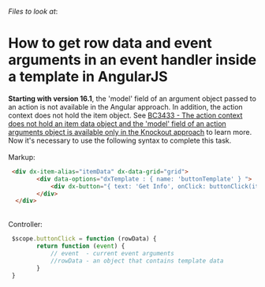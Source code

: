 <!-- default file list -->
*Files to look at*:

<!-- default file list end -->
# How to get row data and event arguments in an event handler inside a template in AngularJS


<strong>Starting with version 16.1</strong>, the 'model' field of an argument object passed to an action is not available in the Angular approach. In addition, the action context does not hold the item object. See <a href="https://www.devexpress.com/Support/Center/VersionHistory?TechnologyName=DevExtreme&PlatformName=AllPlatforms&ProductName=AllProducts&VersionHistoryItemsType=BreakingChanges&StartBuildName=16.1.4&EndBuildName=16.1.4&version-mode=single-mode#BC3433">BC3433 - The action context does not hold an item data object and the 'model' field of an action arguments object is available only in the Knockout approach</a> to learn more. Now it's necessary to use the following syntax to complete this task.<br><br>Markup:<br>


```html
 <div dx-item-alias="itemData" dx-data-grid="grid">
        <div data-options="dxTemplate : { name: 'buttonTemplate' } ">
            <div dx-button="{ text: 'Get Info', onClick: buttonClick(itemData) }"></div>
        </div>
  </div>
```


<br>Controller: <br>


```js
 $scope.buttonClick = function (rowData) {
        return function (event) {
            // event  - current event arguments
            //rowData - an object that contains template data
        }
 }
```



<br/>


